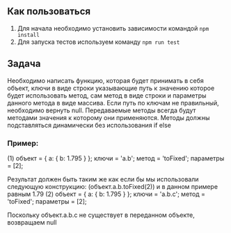 ## Как пользоваться

1. Для начала необходимо установить зависимости командой `npm install`
2. Для запуска тестов используем команду `npm run test`

## Задача

Необходимо написать функцию, которая будет принимать в себя объект, ключи в виде строки указывающие путь к значению которое будет использовать метод, сам метод в виде строки и параметры данного метода в виде массива. Если путь по ключам не правильный, необходимо вернуть null. Передаваемые методы всегда будут методами значения к которому они применяются. Методы должны подставляться динамически без использования if else

### Пример:

(1)
объект = { a: { b: 1.795 } };
ключи = 'a.b';
метод = 'toFixed';
параметры = [2];

Результат должен быть таким же как если бы мы использовали следующую конструкцию: (объект.a.b.toFixed(2)) и в данном примере равным 1.79
(2)
объект = { a: { b: 1.795 } };
ключи = 'a.b.c';
метод = 'toFixed';
параметры = [2];

Поскольку объект.a.b.c не существует в переданном объекте, возвращаем null
